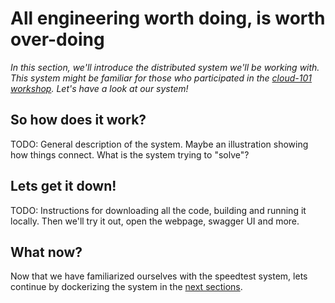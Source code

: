 All engineering worth doing, is worth over-doing
================================================
_In this section, we'll introduce the distributed system we'll be working with. This system might be familiar for those who participated in the [cloud-101 workshop](https://cx-cloud-101.github.io/speedtest-workshop/). Let's have a look at our system!_

So how does it work?
--------------------
TODO: General description of the system. Maybe an illustration showing how things connect. What is the system trying to "solve"?

Lets get it down!
-----------------
TODO: Instructions for downloading all the code, building and running it locally. Then we'll try it out, open the webpage, swagger UI and more.

What now?
---------
Now that we have familiarized ourselves with the speedtest system, lets continue by dockerizing the system in the [next sections](2-docker-and-conatiners).